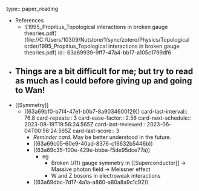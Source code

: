 type:: paper_reading

- References
	- ![1995_Propitius_Topological interactions in broken gauge theories.pdf](file://C:/Users/10309/Nutstore/1/sync/zotero/Physics/Topological order/1995_Propitius_Topological interactions in broken gauge theories.pdf)
	  id:: 63a69939-9ff7-47a4-bb17-a105c1799df6
- ## Things are a bit difficult for me; but try to read as much as I could before giving up and going to Wan!
- [[Symmetry]]
	- ((63a69bf0-b7f4-47e1-b0b7-8a9034600f29))
	  card-last-interval:: 76.8
	  card-repeats:: 3
	  card-ease-factor:: 2.56
	  card-next-schedule:: 2023-08-19T19:56:24.565Z
	  card-last-reviewed:: 2023-06-04T00:56:24.565Z
	  card-last-score:: 3
		- *Reminder card.* May be better understood in the future.
		- ((63a69c05-60e9-40ad-8376-c16632b5446b))
		- ((63a69c35-100e-429e-bbba-f5de95dce77a))
			- eg
				- Broken $U(1)$ gauge symmetry in [[Superconductor]] -> Massive photon field -> Meissner effect
				- W and Z bosons in electroweak interactions
		- ((63a69dbc-7d17-4a1a-a860-a80a8a9c1c92))